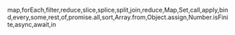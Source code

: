map,forEach,filter,reduce,slice,splice,split,join,reduce,Map,Set,call,apply,bind,every,some,rest,of,promise.all,sort,Array.from,Object.assign,Number.isFinite,async,await,in
